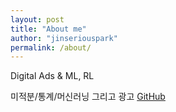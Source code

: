 ```yaml
---
layout: post
title: "About me"
author: "jinseriouspark"
permalink: /about/
---
```


Digital Ads & ML, RL 

미적분/통계/머신러닝 그리고 광고 
[GitHub](https://github.com/jinseriouspark/)
